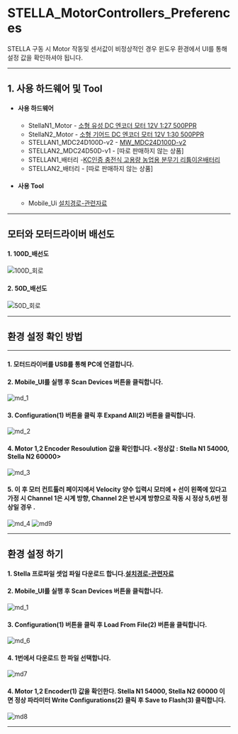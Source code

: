 # STELLA_MotorControllers_Preferences
STELLA 구동 시 Motor 작동및 센서값이 비정상적인 경우 윈도우 환경에서 UI를 통해 설정 값을 확인하셔야 됩니다.



***
## 1. 사용 하드웨어 및 Tool
 * #### 사용 하드웨어 
    - StellaN1_Motor - [소형 유성 DC 엔코더 모터 12V 1:27 500PPR](https://smartstore.naver.com/phonepong/products/5897519502)
    - StellaN2_Motor - [소형 기어드 DC 엔코더 모터 12V 1:30 500PPR](https://smartstore.naver.com/phonepong/products/5747732463)
     - STELLAN1_MDC24D100D-v2 - [MW_MDC24D100D-v2](http://www.devicemart.co.kr/goods/view?no=1077424)
     - STELLAN2_MDC24D50D-v1 - [따로 판매하지 않는 상품]
     - STELLAN1_배터리 -[KC인증 충전식 고용량 농업용 분무기 리튬이온배터리](https://www.weled.co.kr/goods/goods_view.php?goodsNo=1000034222)
    - STELLAN2_배터리 - [따로 판매하지 않는 상품]
* #### 사용 Tool
    - Mobile_Ui [설치경로-관련자료](https://www.devicemart.co.kr/goods/view?no=1077424#goods_file)
***
## **모터와 모터드라이버 배선도**
#### 1. 100D_배선도
![100D_회로](https://user-images.githubusercontent.com/85467544/155084736-b8d0f172-a15e-4104-bf24-bd55e7e87d66.png)

#### 2. 50D_배선도
![50D_회로](https://user-images.githubusercontent.com/85467544/155084730-378111ea-2681-4fc5-9665-cb57aaf575a6.png)

***
## **환경 설정 확인 방법**
***
#### 1.  모터드라이버를 USB를 통해 PC에 연결합니다.  
#### 2. Mobile_UI를 실행 후 Scan Devices 버튼을 클릭합니다.
![md_1](https://user-images.githubusercontent.com/85467544/155093378-fb8caea4-ba94-4661-afa1-39a70140872f.png)
#### 3. Configuration(1) 버튼을 클릭 후 Expand All(2) 버튼을 클릭합니다.
![md_2](https://user-images.githubusercontent.com/85467544/155093364-d2de820f-bbf8-4531-9d04-d0e76a1396b6.png)
#### 4. Motor 1,2 Encoder Resoulution 값을 확인합니다. <정상값 : Stella N1 54000, Stella N2 60000>
![md_3](https://user-images.githubusercontent.com/85467544/155093371-2eeec8e1-e051-4307-966e-970e8029709e.png)
#### 5. 이 후 모터 컨트톨러 페이지에서 Velocity 양수 입력시  모터에 + 선이 왼쪽에 있다고 가정 시 Channel 1은 시계 방향, Channel 2은 반시계 방향으로 작동 시 정상 5,6번 정상일 경우 . 
![md_4](https://user-images.githubusercontent.com/85467544/155253666-b0f1ea8a-c427-4024-9c2c-5add3deeff0b.png)
![md9](https://user-images.githubusercontent.com/85467544/155253599-441deac9-4751-4d28-8d5c-b2874d195846.PNG)


***
## **환경 설정 하기**
#### 1.  Stella 프로파일 셋업 파일 다운로드 합니다.[설치경로-관련자료](https://github.com/ntrexlab/MOTOR_GAIN)
#### 2. Mobile_UI를 실행 후 Scan Devices 버튼을 클릭합니다.
![md_1](https://user-images.githubusercontent.com/85467544/155093378-fb8caea4-ba94-4661-afa1-39a70140872f.png)
#### 3. Configuration(1) 버튼을 클릭 후 Load From File(2) 버튼을 클릭합니다.
![md_6](https://user-images.githubusercontent.com/85467544/155097164-e31b9f28-afeb-467c-83d6-8bb5773985a1.png)
#### 4. 1번에서 다운로드 한 파일 선택합니다.
![md7](https://user-images.githubusercontent.com/85467544/155098265-26666617-030c-4b3a-bac2-8d101be4a481.png)
#### 4. Motor 1,2 Encoder(1) 값을 확인한다. Stella N1 54000, Stella N2 60000 이면 정상 파라미터 Write Configurations(2) 클릭 후 Save to Flash(3) 클릭합니다.
![md8](https://user-images.githubusercontent.com/85467544/155098273-3a764730-6c93-4ea1-b872-e092a39e71c9.png)

***

